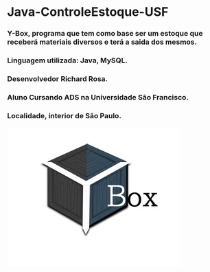 # Java-ControleEstoque-USF
### Y-Box, programa que tem como base ser um estoque que receberá materiais diversos e terá a saida dos mesmos.
### Linguagem utilizada: Java, MySQL.
### Desenvolvedor Richard Rosa.
### Aluno Cursando ADS na Universidade São Francisco.
### Localidade, interior de São Paulo.

![ybox](https://github.com/RichardMarcosRosa/Java-ControleEstoque-USF/blob/master/LOGO.JPG)
